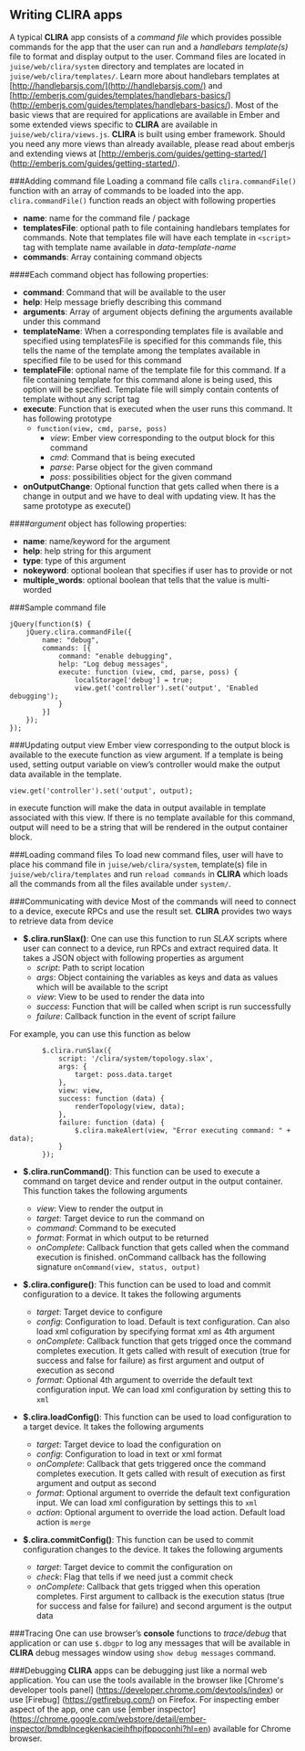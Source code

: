 <!---
# Copyright 2014, Juniper Networks, Inc.
# All rights reserved.
# This SOFTWARE is licensed under the LICENSE provided in the
# Copyright file. By downloading, installing, copying, or otherwise
# using the SOFTWARE, you agree to be bound by the terms of that
# LICENSE.
#-->

Writing CLIRA apps
---
A typical __CLIRA__ app consists of a _command file_ which provides possible 
commands for the app that the user can run and a _handlebars template(s)_ 
file to format and display output to the user. Command files are located in 
`juise/web/clira/system` directory and templates are located in 
`juise/web/clira/templates/`. Learn more about handlebars templates at 
[http://handlebarsjs.com/](http://handlebarsjs.com/) and 
[http://emberjs.com/guides/templates/handlebars-basics/]
(http://emberjs.com/guides/templates/handlebars-basics/). Most of the basic 
views that are required for applications are available in Ember and some 
extended views specific to __CLIRA__ are available in 
`juise/web/clira/views.js`. __CLIRA__ is built using ember framework. Should 
you need any more views than already available, please read about  emberjs 
and extending views at [http://emberjs.com/guides/getting-started/]
(http://emberjs.com/guides/getting-started/).

###Adding command file
Loading a command file calls `clira.commandFile()` function with an array of 
commands to be loaded into the app.  `clira.commandFile()` function reads an 
object with following properties

* __name__: name for the command file / package
* __templatesFile__: optional path to file containing handlebars templates 
for commands. Note that templates file will have each template in `<script>` 
tag with template name available in _data-template-name_
* __commands__: Array containing command objects

####Each command object has following properties:

* __command__: Command that will be available to the user
* __help__: Help message briefly describing this command
* __arguments__: Array of argument objects defining the arguments available 
under this command
* __templateName__: When a corresponding templates file is available and 
specified using templatesFile is specified for this commands file, this tells 
the name of the template among the templates available in specified file to 
be used for this command
* __templateFile__: optional name of the template file for this command. If a 
file containing template for this command alone is being used, this option 
will be specified. Template file will simply contain contents of template 
without any script tag
* __execute__: Function that is executed when the user runs this command. It 
has following prototype
     * `function(view, cmd, parse, poss)`
         * _view_: Ember view corresponding to the output block for this command
         * _cmd_: Command that is being executed
         * _parse_: Parse object for the given command
         * _poss_: possibilities object for the given command
* __onOutputChange__: Optional function that gets called when there is a change 
in output and we have to deal with updating view. It has the same prototype as 
execute()

####_argument_ object has following properties:

* __name__: name/keyword for the argument
* __help__: help string for this argument
* __type__: type of this argument
* __nokeyword__: optional boolean that specifies if user has to provide or not
* __multiple_words__: optional boolean that tells that the value is multi-worded

###Sample command file

    jQuery(function($) {
        jQuery.clira.commandFile({
            name: "debug",
            commands: [{
                command: "enable debugging",
                help: "Log debug messages",
                execute: function (view, cmd, parse, poss) {
                    localStorage['debug'] = true;
                    view.get('controller').set('output', 'Enabled debugging');
                }
            }]
        });
    });


###Updating output view
Ember view corresponding to the output block is available to the execute 
function as view argument. If a template is being used, setting output 
variable on view’s controller would make the output data available in the 
template.  
  
    view.get('controller').set('output', output);

in execute function will make the data in output available in template 
associated with this view. If there is no template available for this command, 
output will need to be a string that will be rendered in the output container 
block.

###Loading command files
To load new command files, user will have to place his command file in 
`juise/web/clira/system`, template(s) file in `juise/web/clira/templates` and 
run `reload commands` in __CLIRA__ which loads all the commands from all the 
files available under `system/`.

###Communicating with device
Most of the commands will need to connect to a device, execute RPCs and use 
the result set. __CLIRA__ provides two ways to retrieve data from device

* __$.clira.runSlax()__: One can use this function to run _SLAX_ scripts where 
user can connect to a device, run RPCs and extract required data. It takes a 
JSON object with following properties as argument
    * _script_: Path to script location
    * _args_: Object containing the variables as keys and data as values which 
    will be available to the script
    * _view_: View to be used to render the data into
    * _success_: Function that will be called when script is run successfully
    * _failure_: Callback function in the event of script failure

 For example, you can use this function as below    

            $.clira.runSlax({
                script: '/clira/system/topology.slax',
                args: {
                    target: poss.data.target
                },
                view: view,
                success: function (data) {
                    renderTopology(view, data);
                },
                failure: function (data) {
                    $.clira.makeAlert(view, "Error executing command: " + data);
                }
            });

* __$.clira.runCommand()__: This function can be used to execute a command on 
target device and render output in the output container. This function takes 
the following arguments
    * _view_: View to render the output in
    * _target_: Target device to run the command on
    * _command_: Command to be executed
    * _format_: Format in which output to be returned
    * _onComplete_: Callback function that gets called when the command  execution is finished. onCommand callback has the following signature `onCommand(view, status, output)`

* __$.clira.configure()__: This function can be used to load and commit configuration to a device. It takes the following arguments
    * _target_: Target device to configure
    * _config_: Configuration to load. Default is text configuration. Can also load xml cofiguration by specifying format xml as 4th argument
    * _onComplete_: Callback function that gets trigged once the command completes execution. It gets called with result of execution (true for success and false for failure) as first argument and output of execution as second
    * _format_: Optional 4th argument to override the default text configuration input. We can load xml configuration by setting this to `xml`

* __$.clira.loadConfig()__: This function can be used to load configuration to a target device. It takes the following arguments
    * _target_: Target device to load the configuration on
    * _config_: Configuration to load in text or xml format
    * _onComplete_: Callback that gets triggered once the command completes execution. It gets called with result of execution as first argument and output as second
    * _format_: Optional argument to override the default text configuration input. We can load xml configuration by settings this to `xml`
    * _action_: Optional argument to override the load action. Default load action is `merge`

* __$.clira.commitConfig()__: This function can be used to commit configuration changes to the device. It takes the following arguments
    * _target_: Target device to commit the configuration on
    * _check_: Flag that tells if we need just a commit check
    * _onComplete_: Callback that gets trigged when this operation completes. First argument to callback is the execution status (true for success and false for failure) and second argument is the output data

###Tracing
One can use browser’s __console__ functions to _trace/debug_ that application 
or can use `$.dbgpr` to log any messages that will be available in __CLIRA__ 
debug messages window using `show debug messages` command.

###Debugging
__CLIRA__ apps can be debugging just like a normal web application. You can 
use the tools available in the browser like [Chrome's developer tools panel]
(https://developer.chrome.com/devtools/index) or use [Firebug]
(https://getfirebug.com/) on Firefox. For inspecting ember aspect of the app, 
one can use [ember inspector]
(https://chrome.google.com/webstore/detail/ember-inspector/bmdblncegkenkacieihfhpjfppoconhi?hl=en) 
available for Chrome browser.
